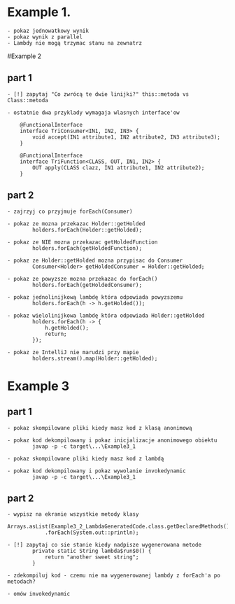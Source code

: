 # Example 1.

	- pokaz jednowatkowy wynik
	- pokaz wynik z parallel
	- Lambdy nie mogą trzymac stanu na zewnatrz

#Example 2

## part 1

	- [!] zapytaj "Co zwrócą te dwie linijki?" this::metoda vs Class::metoda
	
	- ostatnie dwa przyklady wymagaja wlasnych interface'ow
		
		@FunctionalInterface
		interface TriConsumer<IN1, IN2, IN3> {
			void accept(IN1 attribute1, IN2 attribute2, IN3 attribute3);
		}

		@FunctionalInterface
		interface TriFunction<CLASS, OUT, IN1, IN2> {
			OUT apply(CLASS clazz, IN1 attribute1, IN2 attribute2);
		}

## part 2

	- zajrzyj co przyjmuje forEach(Consumer)
	
	- pokaz ze mozna przekazac Holder::getHolded
			holders.forEach(Holder::getHolded);
	
	- pokaz ze NIE mozna przekazac getHoldedFunction
			holders.forEach(getHoldedFunction);
			
	- pokaz ze Holder::getHolded mozna przypisac do Consumer
			Consumer<Holder> getHoldedConsumer = Holder::getHolded;
			
	- pokaz ze powyzsze mozna przekazac do forEach()
			holders.forEach(getHoldedConsumer);
			
	- pokaz jednolinijkową lambdę która odpowiada powyzszemu
			holders.forEach(h -> h.getHolded());
			
	- pokaz wielolinijkowa lambdę która odpowiada Holder::getHolded
			holders.forEach(h -> {
				h.getHolded();
				return;
			});
	
	- pokaz ze IntelliJ nie marudzi przy mapie
			holders.stream().map(Holder::getHolded);
			
# Example 3

## part 1

	- pokaz skompilowane pliki kiedy masz kod z klasą anonimową
	
	- pokaz kod dekompilowany i pokaz inicjalizacje anonimowego obiektu
			javap -p -c target\...\Example3_1

	- pokaz skompilowane pliki kiedy masz kod z lambdą
	
	- pokaz kod dekompilowany i pokaz wywolanie invokedynamic
			javap -p -c target\...\Example3_1
	
## part 2

	- wypisz na ekranie wszystkie metody klasy
			Arrays.asList(Example3_2_LambdaGeneratedCode.class.getDeclaredMethods())
                .forEach(System.out::println);
				
	- [!] zapytaj co sie stanie kiedy nadpisze wygenerowana metode
			private static String lambda$run$0() {
				return "another sweet string";
			}
			
	- zdekompiluj kod - czemu nie ma wygenerowanej lambdy z forEach'a po metodach?
	
	- omów invokedynamic
